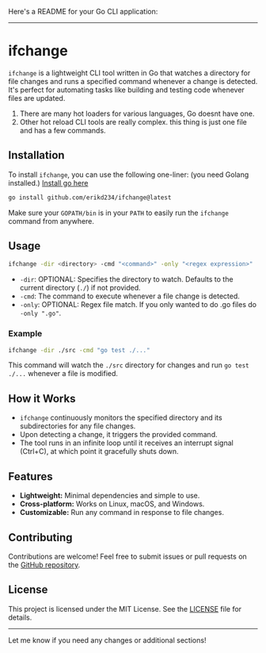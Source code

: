 Here's a README for your Go CLI application:

---

# ifchange

`ifchange` is a lightweight CLI tool written in Go that watches a directory for file changes and runs a specified command whenever a change is detected. It's perfect for automating tasks like building and testing code whenever files are updated.

1. There are many hot loaders for various languages, Go doesnt have one.
2. Other hot reload CLI tools are really complex. this thing is just one file and has a few commands.

## Installation

To install `ifchange`, you can use the following one-liner:
(you need Golang installed.) [Install go here](https://go.dev/doc/install)

```bash
go install github.com/erikd234/ifchange@latest
```

Make sure your `GOPATH/bin` is in your `PATH` to easily run the `ifchange` command from anywhere.

## Usage

```bash
ifchange -dir <directory> -cmd "<command>" -only "<regex expression>"
```

- `-dir`: OPTIONAL: Specifies the directory to watch. Defaults to the current directory (`./`) if not provided.
- `-cmd`: The command to execute whenever a file change is detected.
- `-only`: OPTIONAL: Regex file match. If you only wanted to do .go files do `-only ".go"`.

### Example

```bash
ifchange -dir ./src -cmd "go test ./..."
```

This command will watch the `./src` directory for changes and run `go test ./...` whenever a file is modified.

## How it Works

- `ifchange` continuously monitors the specified directory and its subdirectories for any file changes.
- Upon detecting a change, it triggers the provided command.
- The tool runs in an infinite loop until it receives an interrupt signal (Ctrl+C), at which point it gracefully shuts down.

## Features

- **Lightweight:** Minimal dependencies and simple to use.
- **Cross-platform:** Works on Linux, macOS, and Windows.
- **Customizable:** Run any command in response to file changes.

## Contributing

Contributions are welcome! Feel free to submit issues or pull requests on the [GitHub repository](https://github.com/erikd234/ifchange).

## License

This project is licensed under the MIT License. See the [LICENSE](LICENSE) file for details.

---

Let me know if you need any changes or additional sections!
